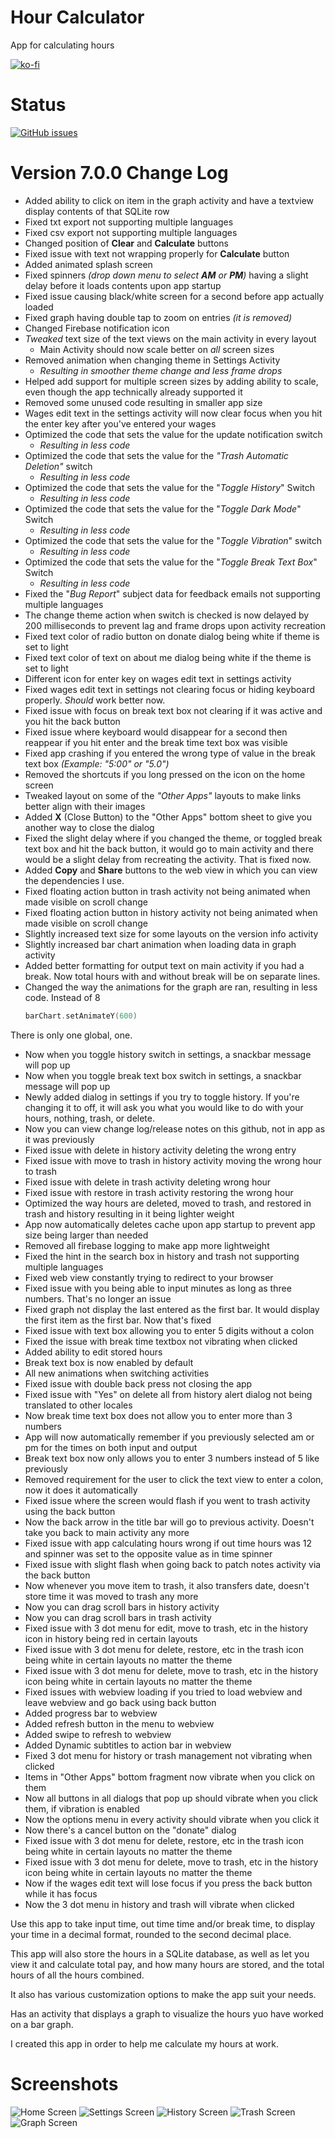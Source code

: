 # Hour Calculator
 App for calculating hours

[![ko-fi](https://ko-fi.com/img/githubbutton_sm.svg)](https://ko-fi.com/K3K64AQVM)

# Status
[![GitHub issues](https://img.shields.io/github/issues-raw/corylowry12/Hour-Calculator?style=for-the-badge)](https://github.com/corylowry12/Hour-Calculator/issues)

# Version 7.0.0 Change Log
* Added ability to click on item in the graph activity and have a textview display contents of that SQLite row
* Fixed txt export not supporting multiple languages
* Fixed csv export not supporting multiple languages
* Changed position of **Clear** and **Calculate** buttons
* Fixed issue with text not wrapping properly for **Calculate** button
* Added animated splash screen
* Fixed spinners _(drop down menu to select **AM** or **PM**)_ having a slight delay before it loads contents upon app startup
* Fixed issue causing black/white screen for a second before app actually loaded
* Fixed graph having double tap to zoom on entries _(it is removed)_
* Changed Firebase notification icon
* _Tweaked_ text size of the text views on the main activity in every layout
     * Main Activity should now scale better on _all_ screen sizes
* Removed animation when changing theme in Settings Activity
     * _Resulting in smoother theme change and less frame drops_
* Helped add support for multiple screen sizes by adding ability to scale, even though the app technically already supported it
* Removed some unused code resulting in smaller app size
* Wages edit text in the settings activity will now clear focus when you hit the enter key after you've entered your wages
* Optimized the code that sets the value for the update notification switch
     * _Resulting in less code_
* Optimized the code that sets the value for the _"Trash Automatic Deletion"_ switch
     * _Resulting in less code_
* Optimized the code that sets the value for the "_Toggle History_" Switch
     * _Resulting in less code_
* Optimized the code that sets the value for the "_Toggle Dark Mode_" Switch
     * _Resulting in less code_
* Optimized the code that sets the value for the "_Toggle Vibration_" switch
     * _Resulting in less code_
* Optimized the code that sets the value for the "_Toggle Break Text Box_" Switch
     * _Resulting in less code_
* Fixed the "_Bug Report_" subject data for feedback emails not supporting multiple languages
* The change theme action when switch is checked is now delayed by 200 milliseconds to prevent lag and frame drops upon activity recreation
* Fixed text color of radio button on donate dialog being white if theme is set to light
* Fixed text color of text on about me dialog being white if the theme is set to light
* Different icon for enter key on wages edit text in settings activity
* Fixed wages edit text in settings not clearing focus or hiding keyboard properly. _Should_ work better now.
* Fixed issue with focus on break text box not clearing if it was active and you hit the back button
* Fixed issue where keyboard would disappear for a second then reappear if you hit enter and the break time text box was visible
* Fixed app crashing if you entered the wrong type of  value in the break text box _(Example: "5:00" or "5.0")_
* Removed the shortcuts if you long pressed on the icon on the home screen
* Tweaked layout on some of the _"Other Apps"_ layouts to make links better align with their images
* Added **X** (Close Button) to the "Other Apps" bottom sheet to give you another way to close the dialog
* Fixed the slight delay where if you changed the theme, or toggled break text box and hit the back button, it would go to main activity and there would be a slight delay from recreating the activity. That is fixed now.
* Added **Copy** and **Share** buttons to the web view in which you can view the dependencies I use.
* Fixed floating action button in trash activity not being animated when made visible on scroll change
* Fixed floating action button in history activity not being animated when made visible on scroll change
* Slightly increased text size for some layouts on the version info activity
* Slightly increased bar chart animation when loading data in graph activity
* Added better formatting for output text on main activity if you had a break. Now total hours with and without break will be on separate lines.
* Changed the way the animations for the graph are ran, resulting in less code. Instead of 8
     ```kotlin 
     barChart.setAnimateY(600)
     ```
There is only one global, one.
* Now when you toggle history switch in settings, a snackbar message will pop up
* Now when you toggle break text box switch in settings, a snackbar message will pop up
* Newly added dialog in settings if you try to toggle history. If you're changing it to off, it will ask you what you would like to do with your hours, nothing, trash, or delete.
* Now you can view change log/release notes on this github, not in app as it was previously
* Fixed issue with delete in history activity deleting the wrong entry
* Fixed issue with move to trash in history activity moving the wrong hour to trash
* Fixed issue with delete in trash activity deleting wrong hour
* Fixed issue with restore in trash activity restoring the wrong hour
* Optimized the way hours are deleted, moved to trash, and restored in trash and history resulting in it being lighter weight
* App now automatically deletes cache upon app startup to prevent app size being larger than needed
* Removed all firebase logging to make app more lightweight 
* Fixed the hint in the search box in history and trash not supporting multiple languages
 * Fixed web view constantly trying to redirect to your browser
* Fixed issue with you being able to input minutes as long as three numbers. That's no longer an issue
* Fixed graph not display the last entered as the first bar. It would display the first item as the first bar. Now that's fixed
* Fixed issue with text box allowing you to enter 5 digits without a colon
* Fixed the issue with break time textbox not vibrating when clicked
* Added ability to edit stored hours
* Break text box is now enabled by default
* All new animations when switching activities
* Fixed issue with double back press not closing the app
* Fixed issue with "Yes" on delete all from history alert dialog not being translated to other locales
* Now break time text box does not allow you to enter more than 3 numbers
* App will now automatically remember if you previously selected am or pm for the times on both input and output
* Break text box now only allows you to enter 3 numbers instead of 5 like previously
* Removed requirement for the user to click the text view to enter a colon, now it does it automatically
* Fixed issue where the screen would flash if you went to trash activity using the back button
* Now the back arrow in the title bar will go to previous activity. Doesn't take you back to main activity any more
* Fixed issue with app calculating hours wrong if out time hours was 12 and spinner was set to the opposite value as in time spinner
* Fixed issue with slight flash when going back to patch notes activity via the back button
* Now whenever you move item to trash, it also transfers date, doesn't store time it was moved to trash any more
* Now you can drag scroll bars in history activity
* Now you can drag scroll bars in trash activity
* Fixed issue with 3 dot menu for edit, move to trash, etc in the history icon in history being red in certain layouts
* Fixed issue with 3 dot menu for delete, restore, etc in the trash icon being white in certain layouts no matter the theme
* Fixed issue with 3 dot menu for delete, move to trash, etc in the history icon being white in certain layouts no matter the theme
* Fixed issues with webview loading if you tried to load webview and leave webview and go back using back button
* Added progress bar to webview
* Added refresh button in the menu to webview
* Added swipe to refresh to webview
* Added Dynamic subtitles to action bar in webview
* Fixed 3 dot menu for history or trash management not vibrating when clicked
* Items in "Other Apps" bottom fragment now vibrate when you click on them
* Now all buttons in all dialogs that pop up should vibrate when you click them, if vibration is enabled
* Now the options menu in every activity should vibrate when you click it
* Now there's a cancel button on the "donate" dialog
* Fixed issue with 3 dot menu for delete, restore, etc in the trash icon being white in certain layouts no matter the theme
* Fixed issue with 3 dot menu for delete, move to trash, etc in the history icon being white in certain layouts no matter the theme
* Now if the wages edit text will lose focus if you press the back button while it has focus
* Now the 3 dot menu in history and trash will vibrate when clicked

Use this app to take input time, out time time and/or break time, to display your time in a decimal format, rounded to the second decimal place.

This app will also store the hours in a SQLite database, as well as let you view it and calculate total pay, and how many hours are stored, and the total hours of all the hours combined.

It also has various customization options to make the app suit your needs. 

Has an activity that displays a graph to visualize the hours yuo have worked on a bar graph.

I created this app in order to help me calculate my hours at work.

# Screenshots
![Home Screen](/Screenshots/screenshot1.png?raw=true "Home Screen") ![Settings Screen](/Screenshots/screenshot2.png?raw=true "Settings Screen")
![History Screen](/Screenshots/screenshot3.png?raw=true "History Screen")
![Trash Screen](/Screenshots/screenshot4.png?raw=true "Trash Screen")
![Graph Screen](/Screenshots/screenshot5.png?raw=true "Graph Screen")
